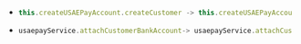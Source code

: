 - ```javascript
  this.createUSAEPayAccount.createCustomer -> this.createUSAEPayAccount.createFirstCitizenBankCustomer
  ```
- ```javascript
  usaepayService.attachCustomerBankAccount-> usaepayService.attachCustomerFirstCitizenBankAccount
  ```